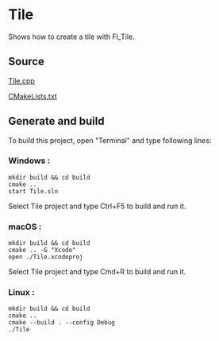 # Tile

Shows how to create a tile with Fl_Tile.

## Source

[Tile.cpp](Tile.cpp)

[CMakeLists.txt](CMakeLists.txt)

## Generate and build

To build this project, open "Terminal" and type following lines:

### Windows :

``` shell
mkdir build && cd build
cmake .. 
start Tile.sln
```

Select Tile project and type Ctrl+F5 to build and run it.

### macOS :

``` shell
mkdir build && cd build
cmake .. -G "Xcode"
open ./Tile.xcodeproj
```

Select Tile project and type Cmd+R to build and run it.

### Linux :

``` shell
mkdir build && cd build
cmake .. 
cmake --build . --config Debug
./Tile
```
